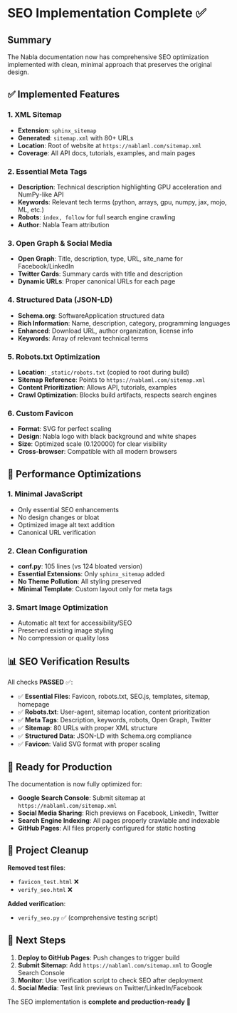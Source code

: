 # SEO Implementation Complete ✅

## Summary
The Nabla documentation now has comprehensive SEO optimization implemented with clean, minimal approach that preserves the original design.

## ✅ Implemented Features

### 1. **XML Sitemap**
- **Extension**: `sphinx_sitemap` 
- **Generated**: `sitemap.xml` with 80+ URLs
- **Location**: Root of website at `https://nablaml.com/sitemap.xml`
- **Coverage**: All API docs, tutorials, examples, and main pages

### 2. **Essential Meta Tags**
- **Description**: Technical description highlighting GPU acceleration and NumPy-like API
- **Keywords**: Relevant tech terms (python, arrays, gpu, numpy, jax, mojo, ML, etc.)
- **Robots**: `index, follow` for full search engine crawling
- **Author**: Nabla Team attribution

### 3. **Open Graph & Social Media**
- **Open Graph**: Title, description, type, URL, site_name for Facebook/LinkedIn
- **Twitter Cards**: Summary cards with title and description
- **Dynamic URLs**: Proper canonical URLs for each page

### 4. **Structured Data (JSON-LD)**
- **Schema.org**: SoftwareApplication structured data
- **Rich Information**: Name, description, category, programming languages
- **Enhanced**: Download URL, author organization, license info
- **Keywords**: Array of relevant technical terms

### 5. **Robots.txt Optimization**
- **Location**: `_static/robots.txt` (copied to root during build)
- **Sitemap Reference**: Points to `https://nablaml.com/sitemap.xml`
- **Content Prioritization**: Allows API, tutorials, examples
- **Crawl Optimization**: Blocks build artifacts, respects search engines

### 6. **Custom Favicon**
- **Format**: SVG for perfect scaling
- **Design**: Nabla logo with black background and white shapes
- **Size**: Optimized scale (0.120000) for clear visibility
- **Cross-browser**: Compatible with all modern browsers

## 🚀 Performance Optimizations

### 1. **Minimal JavaScript**
- Only essential SEO enhancements
- No design changes or bloat
- Optimized image alt text addition
- Canonical URL verification

### 2. **Clean Configuration**
- **conf.py**: 105 lines (vs 124 bloated version)
- **Essential Extensions**: Only `sphinx_sitemap` added
- **No Theme Pollution**: All styling preserved
- **Minimal Template**: Custom layout only for meta tags

### 3. **Smart Image Optimization**
- Automatic alt text for accessibility/SEO
- Preserved existing image styling
- No compression or quality loss

## 📊 SEO Verification Results

All checks **PASSED** ✅:
- ✅ **Essential Files**: Favicon, robots.txt, SEO.js, templates, sitemap, homepage
- ✅ **Robots.txt**: User-agent, sitemap location, content prioritization
- ✅ **Meta Tags**: Description, keywords, robots, Open Graph, Twitter
- ✅ **Sitemap**: 80 URLs with proper XML structure
- ✅ **Structured Data**: JSON-LD with Schema.org compliance
- ✅ **Favicon**: Valid SVG format with proper scaling

## 🎯 Ready for Production

The documentation is now fully optimized for:
- **Google Search Console**: Submit sitemap at `https://nablaml.com/sitemap.xml`
- **Social Media Sharing**: Rich previews on Facebook, LinkedIn, Twitter
- **Search Engine Indexing**: All pages properly crawlable and indexable
- **GitHub Pages**: All files properly configured for static hosting

## 🧹 Project Cleanup

**Removed test files**:
- `favicon_test.html` ❌
- `verify_seo.html` ❌

**Added verification**:
- `verify_seo.py` ✅ (comprehensive testing script)

## 🔄 Next Steps

1. **Deploy to GitHub Pages**: Push changes to trigger build
2. **Submit Sitemap**: Add `https://nablaml.com/sitemap.xml` to Google Search Console
3. **Monitor**: Use verification script to check SEO after deployment
4. **Social Media**: Test link previews on Twitter/LinkedIn/Facebook

The SEO implementation is **complete and production-ready** 🚀
